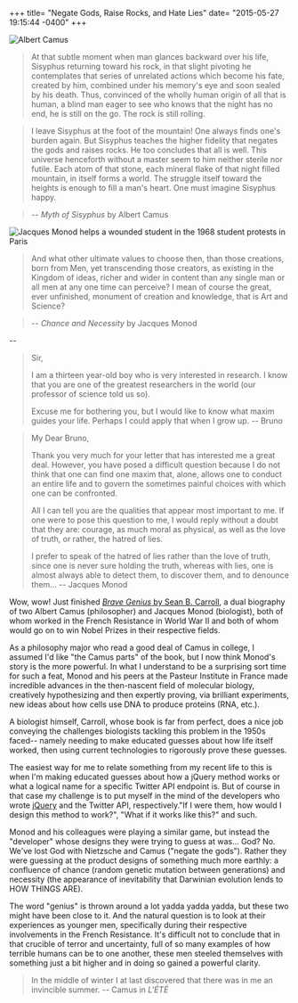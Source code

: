 +++
title= "Negate Gods, Raise Rocks, and Hate Lies"
date= "2015-05-27 19:15:44 -0400"
+++

![Albert Camus](http://images.popmatters.com/misc_art/r/reprint-albertcamus-650.jpg)

<!-- more -->

>At that subtle moment when man glances backward over his life, Sisyphus returning toward his rock, in that slight pivoting he contemplates that series of unrelated actions which become his fate, created by him, combined under his memory's eye and soon sealed by his death. Thus, convinced of the wholly human origin of all that is human, a blind man eager to see who knows that the night has no end, he is still on the go. The rock is still rolling. 

>I leave Sisyphus at the foot of the mountain! One always finds one's burden again. But Sisyphus teaches the higher fidelity that negates the gods and raises rocks. He too concludes that all is well. This universe henceforth without a master seem to him neither sterile nor futile. Each atom of that stone, each mineral flake of that night filled mountain, in itself forms a world. The struggle itself toward the heights is enough to fill a man's heart. One must imagine Sisyphus happy.

>-- _Myth of Sisyphus_ by Albert Camus

![Jacques Monod helps a wounded student in the 1968 student protests in Paris](https://40.media.tumblr.com/3889bac7a91b0f9a5b373860659c26fb/tumblr_np14xc40mk1qan0sno1_500.jpg)

>And what other ultimate values to choose then, than those creations, born from Men, yet transcending those creators, as existing in the Kingdom of ideas, richer and wider in content than any single man or all men at any one time can perceive? I mean of course the great, ever unfinished, monument of creation and knowledge, that is Art and Science? 

>-- _Chance and Necessity_ by Jacques Monod

--

>Sir, 
>
>I am a thirteen year-old boy who is very interested in research. I know that you are one of the greatest researchers in the world (our professor of science told us so). 
>
>Excuse me for bothering you, but I would like to know what maxim guides your life. Perhaps I could apply that when I grow up. -- Bruno

>My Dear Bruno,
>
>Thank you very much for your letter that has interested me a great deal. However, you have posed a difficult question because I do not think that one can find one maxim that, alone, allows one to conduct an entire life and to govern the sometimes painful choices with which one can be confronted.
> 
>All I can tell you are the qualities that appear most important to me. If one were to pose this question to me, I would reply without a doubt that they are: courage,  as much moral as physical, as well as the love of truth, or rather, the hatred of lies. 
>
>I prefer to speak of the hatred of lies rather than the love of truth, since one is never sure holding the truth, whereas with lies, one is almost always able to detect them, to discover them, and to  denounce them... -- Jacques Monod


Wow, wow! Just finished [_Brave Genius_ by Sean B. Carroll](http://www.amazon.com/Brave-Genius-Philosopher-Adventures-Resistance/dp/0307952347/ref=sr_1_1?ie=UTF8&qid=1432768004&sr=8-1&keywords=brave+genius), a dual biography of two Albert Camus (philosopher) and Jacques Monod (biologist), both of whom worked in the French Resistance in World War II and both of whom would go on to win Nobel Prizes in their respective fields. 

As a philosophy major who read a good deal of Camus in college, I assumed I'd like "the Camus parts" of the book, but I now think Monod's story is the more powerful. In what I understand to be a surprising sort time for such a feat, Monod and his peers at the Pasteur Institute in France made incredible advances in the then-nascent field of molecular biology, creatively hypothesizing and then expertly proving, via brilliant experiments, new ideas about how cells use DNA to produce proteins (RNA, etc.). 

A biologist himself, Carroll, whose book is far from perfect, does a nice job conveying the challenges biologists tackling this problem in the 1950s faced-- namely needing to make educated guesses about how life itself worked, then using current technologies to rigorously prove these guesses. 

The easiest way for me to relate something from my recent life to this is when I'm making educated guesses about how a jQuery method works or what a logical name for a specific Twitter API endpoint is. But of course in that case my challenge is to put myself in the mind of the developers who wrote [jQuery](http://en.wikipedia.org/wiki/JQuery#History) and the Twitter API, respectively."If I were them, how would I design this method to work?", "What if it works like this?" and such. 

Monod and his colleagues were playing a similar game, but instead the "developer" whose designs they were trying to guess at was... God? No. We've lost God with Nietzsche and Camus ("negate the gods"). Rather they were guessing at the product designs of something much more earthly: a confluence of chance (random genetic mutation between generations) and necessity (the appearance of inevitability that Darwinian evolution lends to HOW THINGS ARE). 

The word "genius" is thrown around a lot yadda yadda yadda, but these two might have been close to it. And the natural question is to look at their experiences as younger men, specifically during their respective involvements in the French Resistance. It's difficult not to conclude that in that crucible of terror and uncertainty, full of so many examples of how terrible humans can be to one another, these men steeled themselves with something just a bit higher and in doing so gained a powerful clarity. 

>In the middle of winter I at last discovered that there was in me an invincible summer. 
>-- Camus in _L'ÉTÉ_


